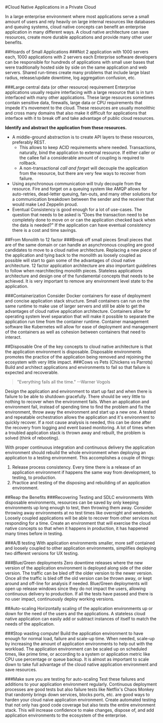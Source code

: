 #Cloud Native Applications in a Private Cloud

In a large enterprise environment where most applications serve a small amount of users and rely heavily on large internal resources like databases and queuing systems, cloud native concepts can benefit an enterprise application in many different ways. A cloud native architecture can save resources, create more durable applications and provide many other user benefits.

##Hoards of Small Applications
###Not 2 application with 1000 servers each, 1000 applications with 2 servers each
Enterprise software developers can be responsible for hundreds of applications with small user bases that were traditionally hosted side by side on the same application and web servers. Shared run-times create many problems that include large blast radius, release/update downtime, log aggregation confusion, etc.

###Large central data (or other resource) requirement
Enterprise applications usually require interfacing with a large resource that is in turn interfaced with many other applications. These large resources sometimes contain sensitive data, firewalls, large data or CPU requirements that impede it's movement to the cloud. These resources are usually monolithic and cross many domains that also make it difficult for applications that interface with it to break off and take advantage of public cloud resources.

**Identify and abstract the application from these resources.**

* A middle-ground abstraction is to create API layers to these resources, preferably REST. 
    * This allows to keep ACID requirements where needed. Transactions, naturally, bind the application to external resource. If either caller or the callee fail a considerable amount of coupling is required to rollback.
    * A non-transactional *call and forget* will decouple the application from the resource, but there are very few ways to recover from failure.
* Using asynchronous communication will truly decouple from the resource. Fire and forget on a queuing system like AMQP allows for auto-retries, dead-letter queuing, fan-outs, and many other solutions for a communication breakdown between the sender and the receiver that would make Led Zeppelin proud.
* Eventual Consistency is good enough for a lot of use-cases. The question that needs to be asked is "Does the transaction need to be completely done to move on or can the application checked back when the data is needed?" If the application can have eventual consistency there is a cost and time savings.

##From Monolith to 12 factor
###Break off small pieces
Small pieces that are of the same domain or can handle an asynchronous coupling are good candidates to move to a cloud native architecture. Replacing a new piece of the application and tying back to the monolith as loosely coupled as possible will start to gain some of the advantages of cloud native architecture. 12 factor application architecture are also important guidelines to follow when rearchitecting monolith pieces. Stateless applications architecture and design one of the fundamental concepts that needs to be achieved. It is very important to remove any environment level state to the application.

###Containerization
Consider Docker containers for ease of deployment and concise application stack structure. Small containers can run on the same runtime to make use of larger servers and still be able to get the advantages of cloud native application architecture. Containers allow for operating system level separation that will make it possible to separate the application run time from the container runtime. Container management software like Kubernetes will allow for ease of deployment and management of the containers as well as cohesion between containers that need to interact.

##Disposable
One of the key concepts to cloud native architecture is that the application environment is disposable. Disposable environments promotes the practice of the application being removed and rejoining the ecosystem with very little impact.
###Cows vs Pets (Chickens vs Parrots)
Build and architect applications and environments to fail so that failure is expected and recoverable.
> "Everything fails all the time." --Warner Vogols

Design the application and environment to start up fast and when there is failure to be able to shutdown gracefully. There should be very little to nothing to recover when the environment fails. When an application and environment fail, instead of spending time to find the problem and fix the environment, throw away the environment and start up a new one. A tested and repeatable orchestration allows the application and it's environment to quickly recover. If a root cause analysis is needed, this can be done after the recovery from logging and event based monitoring. A lot of times when a troubled application stack is thrown away and rebuilt, the problem is solved (think of rebooting).

With proper continuous integration and continuous delivery the application environment should rebuild the whole environment when deploying an application to a testing environment. This accomplishes a couple of things:

1. Release process consistency. Every time there is a release of an application environment if happens the same way from development, to testing, to production.
2. Practice and testing of the disposing and rebuilding of an application environment.

##Reap the Benefits
###Recovering Testing and SDLC environments
With disposable environments, resources can be saved by only keeping environments up long enough to test, then throwing them away. Consider throwing away environments at no test times like overnight and weekends. Loosely coupled applications will be able to recover from other services not responding for a time. Create an environment that will exercise the cloud native concepts so that when it happens in production, it has happened many times before in testing. 

###A/B testing
With application environments smaller, more self contained and loosely coupled to other application environments, simplifies deploying two different versions for UX testing.

###Blue/Green deployments
Zero downtime releases where the new version of the application environment is deployed along side of the older version. The traffic can be bled off the older version to the newer version. Once all the traffic is bled off the old version can be thrown away, or kept around and off-line for analysis if needed. Blue/Green deployments will open up release windows since they do not impact the users, allowing continuous delivery to production. If all the tests have passed and there is no user impact, continuously deploy working versions.

##Auto-scaling
Horizontally scaling of the application environments up or down for the need of the users and the applications. A stateless cloud native application can easily add or subtract instances of itself to match the needs of the application.

###Stop wasting compute!
Build the application environment to have enough for normal load, failure and scale-up time. When needed, scale-up by increasing the amount of application environments to help out with the workload. The application environment can be scaled up on scheduled times, like prime time, or according to a system or application metric like CPU use percentage or queue backup. It is almost as important to scale down to take full advantage of the cloud native application environment and save resources.

###Make sure you are testing for auto-scaling
Test these failures and additions to your application environment regularly. Continuous deployment processes are good tests but also failure tests like Netflix's Chaos Monkey that randomly brings down services, blocks ports, etc. are good ways to harden your cloud naive application environment. Create automated testing that not only has good code coverage but also tests the entire environment stack. This will increase confidence to make changes, dispose of, and add application environments to the ecosystem of the enterprise. 

